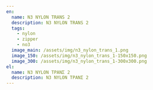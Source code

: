 ```yaml
---
en:
  name: N3 NYLON TRANS 2
  description: N3 NYLON TRANS 2
  tags:
    - nylon
    - zipper
    - no3
  image_main: /assets/img/n3_nylon_trans_1.png
  image_150: /assets/img/n3_nylon_trans_1-150x150.png
  image_300: /assets/img/n3_nylon_trans_1-300x300.png
el:
  name: N3 NYLON ΤΡΑΝΣ 2
  description: N3 NYLON ΤΡΑΝΣ 2
---
```

